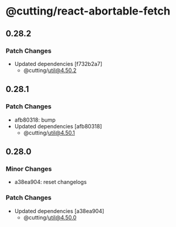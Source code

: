 # @cutting/react-abortable-fetch

## 0.28.2

### Patch Changes

- Updated dependencies [f732b2a7]
  - @cutting/util@4.50.2

## 0.28.1

### Patch Changes

- afb80318: bump
- Updated dependencies [afb80318]
  - @cutting/util@4.50.1

## 0.28.0

### Minor Changes

- a38ea904: reset changelogs

### Patch Changes

- Updated dependencies [a38ea904]
  - @cutting/util@4.50.0
